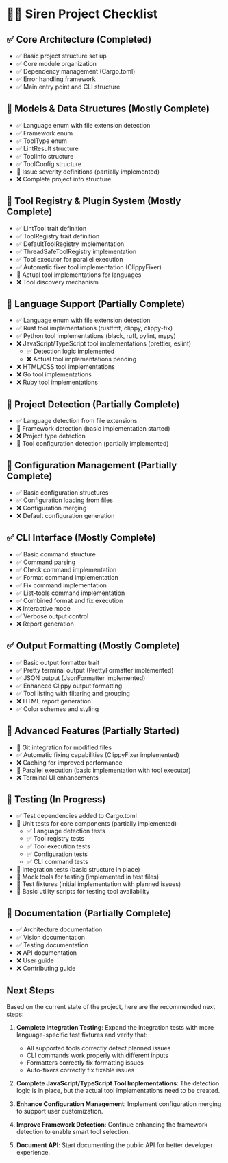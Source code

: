 # 🧜‍♀️ Siren Project Checklist

## ✅ Core Architecture (Completed)
- ✅ Basic project structure set up
- ✅ Core module organization
- ✅ Dependency management (Cargo.toml)
- ✅ Error handling framework
- ✅ Main entry point and CLI structure

## 🔄 Models & Data Structures (Mostly Complete)
- ✅ Language enum with file extension detection
- ✅ Framework enum
- ✅ ToolType enum
- ✅ LintResult structure
- ✅ ToolInfo structure
- ✅ ToolConfig structure
- 🔄 Issue severity definitions (partially implemented)
- ❌ Complete project info structure

## 🔄 Tool Registry & Plugin System (Mostly Complete)
- ✅ LintTool trait definition
- ✅ ToolRegistry trait definition
- ✅ DefaultToolRegistry implementation
- ✅ ThreadSafeToolRegistry implementation
- ✅ Tool executor for parallel execution
- ✅ Automatic fixer tool implementation (ClippyFixer)
- 🔄 Actual tool implementations for languages
- ❌ Tool discovery mechanism

## 🔄 Language Support (Partially Complete)
- ✅ Language enum with file extension detection
- ✅ Rust tool implementations (rustfmt, clippy, clippy-fix)
- ✅ Python tool implementations (black, ruff, pylint, mypy)
- ❌ JavaScript/TypeScript tool implementations (prettier, eslint)
  - ✅ Detection logic implemented
  - ❌ Actual tool implementations pending
- ❌ HTML/CSS tool implementations
- ❌ Go tool implementations
- ❌ Ruby tool implementations

## 🔄 Project Detection (Partially Complete)
- ✅ Language detection from file extensions
- 🔄 Framework detection (basic implementation started)
- ❌ Project type detection
- 🔄 Tool configuration detection (partially implemented)

## 🔄 Configuration Management (Partially Complete)
- ✅ Basic configuration structures
- ✅ Configuration loading from files
- ❌ Configuration merging
- ❌ Default configuration generation

## ✅ CLI Interface (Mostly Complete)
- ✅ Basic command structure
- ✅ Command parsing
- ✅ Check command implementation
- ✅ Format command implementation
- ✅ Fix command implementation
- ✅ List-tools command implementation
- ✅ Combined format and fix execution
- ❌ Interactive mode
- ✅ Verbose output control
- ❌ Report generation

## ✅ Output Formatting (Mostly Complete)
- ✅ Basic output formatter trait
- ✅ Pretty terminal output (PrettyFormatter implemented)
- ✅ JSON output (JsonFormatter implemented)
- ✅ Enhanced Clippy output formatting
- ✅ Tool listing with filtering and grouping
- ❌ HTML report generation
- ✅ Color schemes and styling

## 🔄 Advanced Features (Partially Started)
- 🔄 Git integration for modified files
- ✅ Automatic fixing capabilities (ClippyFixer implemented)
- ❌ Caching for improved performance
- 🔄 Parallel execution (basic implementation with tool executor)
- ❌ Terminal UI enhancements

## 🔄 Testing (In Progress)
- ✅ Test dependencies added to Cargo.toml
- 🔄 Unit tests for core components (partially implemented)
  - ✅ Language detection tests
  - ✅ Tool registry tests
  - ✅ Tool execution tests
  - ✅ Configuration tests
  - ✅ CLI command tests
- 🔄 Integration tests (basic structure in place)
- 🔄 Mock tools for testing (implemented in test files)
- 🔄 Test fixtures (initial implementation with planned issues)
- 🔄 Basic utility scripts for testing tool availability

## 🔄 Documentation (Partially Complete)
- ✅ Architecture documentation
- ✅ Vision documentation
- ✅ Testing documentation
- ❌ API documentation
- ❌ User guide
- ❌ Contributing guide

## Next Steps

Based on the current state of the project, here are the recommended next steps:

1. **Complete Integration Testing**: Expand the integration tests with more language-specific test fixtures and verify that:
   - All supported tools correctly detect planned issues
   - CLI commands work properly with different inputs
   - Formatters correctly fix formatting issues
   - Auto-fixers correctly fix fixable issues

2. **Complete JavaScript/TypeScript Tool Implementations**: The detection logic is in place, but the actual tool implementations need to be created.

3. **Enhance Configuration Management**: Implement configuration merging to support user customization.

4. **Improve Framework Detection**: Continue enhancing the framework detection to enable smart tool selection.

5. **Document API**: Start documenting the public API for better developer experience. 